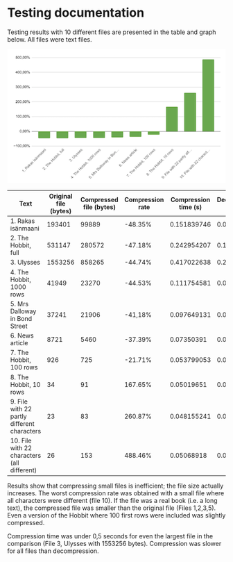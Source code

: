 # Testing documentation

Testing results with 10 different files are presented in the table and graph below. All files were text files.

![Compression rates](https://github.com/tsalohei/tiralab-taru/blob/main/documentation/images/testing_results.png)

| Text                                        | Original file   (bytes) | Compressed file   (bytes) | Compression rate | Compression time (s) | Decompression   time |
|---------------------------------------------|-------------------------|---------------------------|------------------|----------------------|----------------------|
| 1. Rakas isänmaani                          | 193401                  | 99889                     | -48.35%          | 0.151839746          | 0.096862313          |
| 2. The Hobbit, full                         | 531147                  | 280572                    | -47.18%          | 0.242954207          | 0.122804458          |
| 3. Ulysses                                  | 1553256                 | 858265                    | -44.74%          | 0.417022638          | 0.27458819           |
| 4. The Hobbit, 1000 rows                    | 41949                   | 23270                     | -44.53%          | 0.111754581          | 0.061255163          |
| 5. Mrs Dalloway in Bond Street              | 37241                   | 21906                     | -41,18%          | 0.097649131          | 0.059749273          |
| 6. News article                             | 8721                    | 5460                      | -37.39%          | 0.07350391           | 0.038645061          |
| 7. The Hobbit, 100 rows                     | 926                     | 725                       | -21.71%          | 0.053799053          | 0.027874347          |
| 8. The Hobbit, 10 rows                      | 34                      | 91                        | 167.65%          | 0.05019651           | 0.025430724          |
| 9. File with 22 partly different characters | 23                      | 83                        | 260.87%          | 0.048155241          | 0.026119909          |
| 10. File with 22 characters (all different) | 26                      | 153                       | 488.46%          | 0.05068918           | 0.024832483          |

Results show that compressing small files is inefficient; the file size actually increases. The worst compression rate was obtained with a small file where all characters were different (file 10). If the file was a real book (i.e. a long text), the compressed file was smaller than the original file (Files 1,2,3,5). Even a version of the Hobbit where 100 first rows were included was slightly compressed.

Compression time was under 0,5 seconds for even the largest file in the comparison (File 3, Ulysses with 1553256 bytes). Compression was slower for all files than decompression.  
